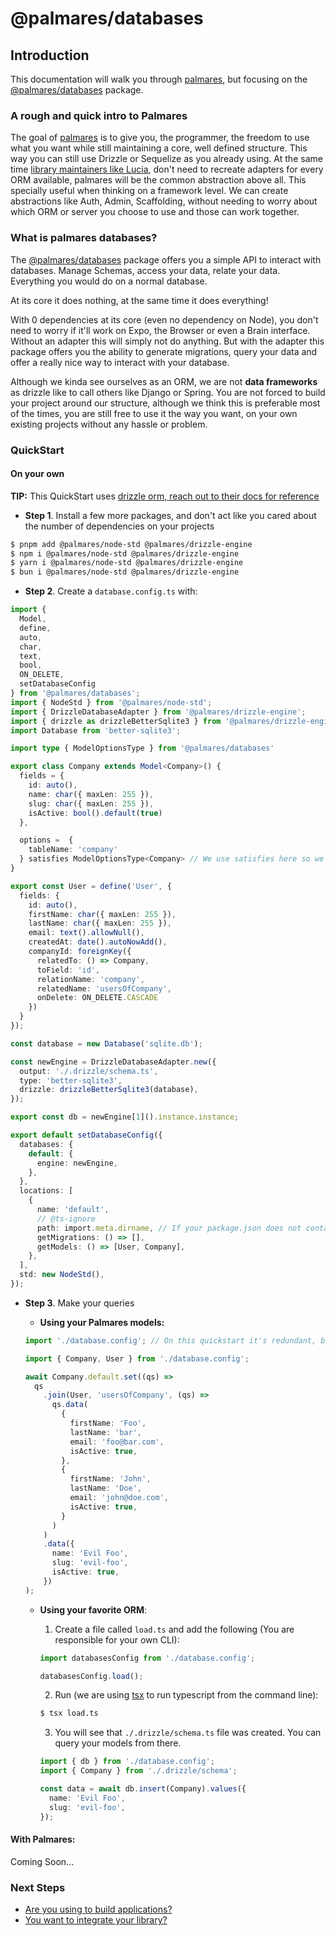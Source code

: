 # @palmares/databases

## Introduction

This documentation will walk you through [palmares](https://github.com/palmaresHQ/palmares), but focusing on the [@palmares/databases](https://www.npmjs.com/package/@palmares/databases) package.

### A rough and quick intro to Palmares

The goal of [palmares](https://github.com/palmaresHQ/palmares) is to give you, the programmer, the freedom to use what you want while still maintaining a core, well defined structure. This way you can still use Drizzle or Sequelize as you already using. At the same time [library maintainers like Lucia](https://github.com/lucia-auth/lucia/discussions/1707), don't need to recreate adapters for every ORM available, palmares will be the common abstraction above all. This specially useful when thinking on a framework level. We can create abstractions like Auth, Admin, Scaffolding, without needing to worry about which ORM or server you choose to use and those can work together.

### What is palmares databases?

The [@palmares/databases](https://www.npmjs.com/package/@palmares/databases) package offers you a simple API to interact with databases. Manage Schemas, access your data, relate your data. Everything you would do on a normal database.

At its core it does nothing, at the same time it does everything!

With 0 dependencies at its core (even no dependency on Node), you don't need to worry if it'll work on Expo, the Browser or even a Brain interface. Without an adapter this will simply not do anything. But with the adapter this package offers you the ability to generate migrations, query your data and offer a really nice way to interact with your database.

Although we kinda see ourselves as an ORM, we are not **data frameworks** as drizzle like to call others like Django or Spring. You are not forced to build your project around our structure, although we think this is preferable most of the times, you are still free to use it the way you want, on your own existing projects without any hassle or problem.

### QuickStart

#### On your own

**TIP:** This QuickStart uses [drizzle orm, reach out to their docs for reference](https://orm.drizzle.team/docs/overview)

- **Step 1**. Install a few more packages, and don't act like you cared about the number of dependencies on your projects

```sh
$ pnpm add @palmares/node-std @palmares/drizzle-engine
$ npm i @palmares/node-std @palmares/drizzle-engine
$ yarn i @palmares/node-std @palmares/drizzle-engine
$ bun i @palmares/node-std @palmares/drizzle-engine
```

- **Step 2**. Create a `database.config.ts` with:

```ts
import {
  Model,
  define,
  auto,
  char,
  text,
  bool,
  ON_DELETE,
  setDatabaseConfig
} from '@palmares/databases';
import { NodeStd } from '@palmares/node-std';
import { DrizzleDatabaseAdapter } from '@palmares/drizzle-engine';
import { drizzle as drizzleBetterSqlite3 } from '@palmares/drizzle-engine/better-sqlite3';
import Database from 'better-sqlite3';

import type { ModelOptionsType } from '@palmares/databases'

export class Company extends Model<Company>() {
  fields = {
    id: auto(),
    name: char({ maxLen: 255 }),
    slug: char({ maxLen: 255 }),
    isActive: bool().default(true)
  },

  options =  {
    tableName: 'company'
  } satisfies ModelOptionsType<Company> // We use satisfies here so we can still infer and you don't lose intellisense.
}

export const User = define('User', {
  fields: {
    id: auto(),
    firstName: char({ maxLen: 255 }),
    lastName: char({ maxLen: 255 }),
    email: text().allowNull(),
    createdAt: date().autoNowAdd(),
    companyId: foreignKey({
      relatedTo: () => Company,
      toField: 'id',
      relationName: 'company',
      relatedName: 'usersOfCompany',
      onDelete: ON_DELETE.CASCADE
    })
  }
});

const database = new Database('sqlite.db');

const newEngine = DrizzleDatabaseAdapter.new({
  output: './.drizzle/schema.ts',
  type: 'better-sqlite3',
  drizzle: drizzleBetterSqlite3(database),
});

export const db = newEngine[1]().instance.instance;

export default setDatabaseConfig({
  databases: {
    default: {
      engine: newEngine,
    },
  },
  locations: [
    {
      name: 'default',
      // @ts-ignore
      path: import.meta.dirname, // If your package.json does not contain the "type": "module" in it, change that to __dirname
      getMigrations: () => [],
      getModels: () => [User, Company],
    },
  ],
  std: new NodeStd(),
});
```

- **Step 3**. Make your queries

  - **Using your Palmares models:**

  ```ts
  import './database.config'; // On this quickstart it's redundant, but make sure to initialize the DB before trying to query.

  import { Company, User } from './database.config';

  await Company.default.set((qs) =>
    qs
      .join(User, 'usersOfCompany', (qs) =>
        qs.data(
          {
            firstName: 'Foo',
            lastName: 'bar',
            email: 'foo@bar.com',
            isActive: true,
          },
          {
            firstName: 'John',
            lastName: 'Doe',
            email: 'john@doe.com',
            isActive: true,
          }
        )
      )
      .data({
        name: 'Evil Foo',
        slug: 'evil-foo',
        isActive: true,
      })
  );
  ```

  - **Using your favorite ORM**:

    1. Create a file called `load.ts` and add the following (You are responsible for your own CLI):

    ```ts
    import databasesConfig from './database.config';

    databasesConfig.load();
    ```

    2. Run (we are using [tsx](https://tsx.is/) to run typescript from the command line):

    ```sh
    $ tsx load.ts
    ```

    3. You will see that `./.drizzle/schema.ts` file was created. You can query your models from there.

    ```ts
    import { db } from './database.config';
    import { Company } from './.drizzle/schema';

    const data = await db.insert(Company).values({
      name: 'Evil Foo',
      slug: 'evil-foo',
    });
    ```

#### With Palmares:

Coming Soon...

### Next Steps

- [Are you using to build applications?](https://github.com/palmaresHQ/palmares/blob/main/packages/databases/docs/consumers/summary.md)
- [You want to integrate your library?](https://github.com/palmaresHQ/palmares/blob/main/packages/databases/docs/integrators/summary.md)
